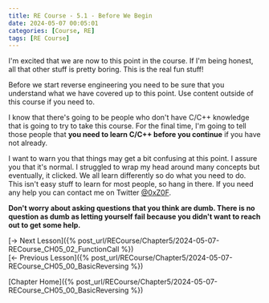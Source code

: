 ```yaml
---
title: RE Course - 5.1 - Before We Begin
date: 2024-05-07 00:05:01
categories: [Course, RE]
tags: [RE Course]
---
```


I'm excited that we are now to this point in the course. If I'm being honest, all that other stuff is pretty boring. This is the real fun stuff!

Before we start reverse engineering you need to be sure that you understand what we have covered up to this point. Use content outside of this course if you need to. 

I know that there's going to be people who don't have C/C++ knowledge that is going to try to take this course. For the final time, I'm going to tell those people that **you need to learn C/C++ before you continue** if you have not already.

I want to warn you that things may get a bit confusing at this point. I assure you that it's normal. I struggled to wrap my head around many concepts but eventually, it clicked. We all learn differently so do what you need to do. This isn't easy stuff to learn for most people, so hang in there. If you need any help you can contact me on Twitter [@0xZ0F](https://twitter.com/0xZ0F). 

**Don't worry about asking questions that you think are dumb. There is no question as dumb as letting yourself fail because you didn't want to reach out to get some help.**

[-> Next Lesson]({% post_url/RECourse/Chapter5/2024-05-07-RECourse_CH05_02_FunctionCall %})  
[<- Previous Lesson]({% post_url/RECourse/Chapter5/2024-05-07-RECourse_CH05_00_BasicReversing %})  

[Chapter Home]({% post_url/RECourse/Chapter5/2024-05-07-RECourse_CH05_00_BasicReversing %})  

